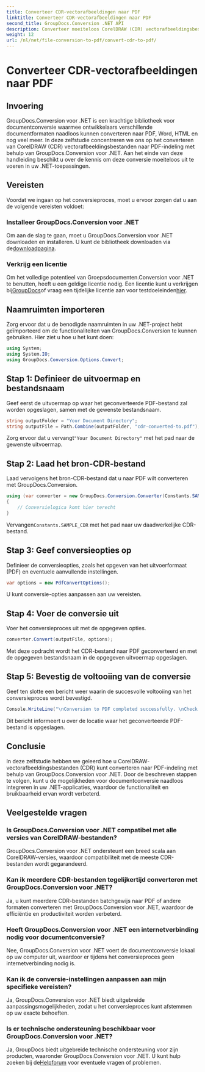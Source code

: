 ```yaml
---
title: Converteer CDR-vectorafbeeldingen naar PDF
linktitle: Converteer CDR-vectorafbeeldingen naar PDF
second_title: GroupDocs.Conversion .NET API
description: Converteer moeiteloos CorelDRAW (CDR) vectorafbeeldingsbestanden naar PDF-indeling met GroupDocs.Conversion voor .NET. Stroomlijn uw documentconversieproces.
weight: 12
url: /nl/net/file-conversion-to-pdf/convert-cdr-to-pdf/
---
```


# Converteer CDR-vectorafbeeldingen naar PDF

## Invoering
GroupDocs.Conversion voor .NET is een krachtige bibliotheek voor documentconversie waarmee ontwikkelaars verschillende documentformaten naadloos kunnen converteren naar PDF, Word, HTML en nog veel meer. In deze zelfstudie concentreren we ons op het converteren van CorelDRAW (CDR) vectorafbeeldingsbestanden naar PDF-indeling met behulp van GroupDocs.Conversion voor .NET. Aan het einde van deze handleiding beschikt u over de kennis om deze conversie moeiteloos uit te voeren in uw .NET-toepassingen.
## Vereisten
Voordat we ingaan op het conversieproces, moet u ervoor zorgen dat u aan de volgende vereisten voldoet:
### Installeer GroupDocs.Conversion voor .NET
 Om aan de slag te gaan, moet u GroupDocs.Conversion voor .NET downloaden en installeren. U kunt de bibliotheek downloaden via de[downloadpagina](https://releases.groupdocs.com/conversion/net/).
### Verkrijg een licentie
 Om het volledige potentieel van Groepsdocumenten.Conversion voor .NET te benutten, heeft u een geldige licentie nodig. Een licentie kunt u verkrijgen bij[GroupDocs](https://purchase.groupdocs.com/buy)of vraag een tijdelijke licentie aan voor testdoeleinden[hier](https://purchase.groupdocs.com/temporary-license/).

## Naamruimten importeren
Zorg ervoor dat u de benodigde naamruimten in uw .NET-project hebt geïmporteerd om de functionaliteiten van GroupDocs.Conversion te kunnen gebruiken. Hier ziet u hoe u het kunt doen:
```csharp
using System;
using System.IO;
using GroupDocs.Conversion.Options.Convert;
```
## Stap 1: Definieer de uitvoermap en bestandsnaam
Geef eerst de uitvoermap op waar het geconverteerde PDF-bestand zal worden opgeslagen, samen met de gewenste bestandsnaam.
```csharp
string outputFolder = "Your Document Directory";
string outputFile = Path.Combine(outputFolder, "cdr-converted-to.pdf");
```
Zorg ervoor dat u vervangt`"Your Document Directory"` met het pad naar de gewenste uitvoermap.
## Stap 2: Laad het bron-CDR-bestand
Laad vervolgens het bron-CDR-bestand dat u naar PDF wilt converteren met GroupDocs.Conversion.
```csharp
using (var converter = new GroupDocs.Conversion.Converter(Constants.SAMPLE_CDR))
{
    // Conversielogica komt hier terecht
}
```
 Vervangen`Constants.SAMPLE_CDR` met het pad naar uw daadwerkelijke CDR-bestand.
## Stap 3: Geef conversieopties op
Definieer de conversieopties, zoals het opgeven van het uitvoerformaat (PDF) en eventuele aanvullende instellingen.
```csharp
var options = new PdfConvertOptions();
```
U kunt conversie-opties aanpassen aan uw vereisten.
## Stap 4: Voer de conversie uit
Voer het conversieproces uit met de opgegeven opties.
```csharp
converter.Convert(outputFile, options);
```
Met deze opdracht wordt het CDR-bestand naar PDF geconverteerd en met de opgegeven bestandsnaam in de opgegeven uitvoermap opgeslagen.
## Stap 5: Bevestig de voltooiing van de conversie
Geef ten slotte een bericht weer waarin de succesvolle voltooiing van het conversieproces wordt bevestigd.
```csharp
Console.WriteLine("\nConversion to PDF completed successfully. \nCheck output in {0}", outputFolder);
```
Dit bericht informeert u over de locatie waar het geconverteerde PDF-bestand is opgeslagen.

## Conclusie
In deze zelfstudie hebben we geleerd hoe u CorelDRAW-vectorafbeeldingsbestanden (CDR) kunt converteren naar PDF-indeling met behulp van GroupDocs.Conversion voor .NET. Door de beschreven stappen te volgen, kunt u de mogelijkheden voor documentconversie naadloos integreren in uw .NET-applicaties, waardoor de functionaliteit en bruikbaarheid ervan wordt verbeterd.
## Veelgestelde vragen
### Is GroupDocs.Conversion voor .NET compatibel met alle versies van CorelDRAW-bestanden?
GroupDocs.Conversion voor .NET ondersteunt een breed scala aan CorelDRAW-versies, waardoor compatibiliteit met de meeste CDR-bestanden wordt gegarandeerd.
### Kan ik meerdere CDR-bestanden tegelijkertijd converteren met GroupDocs.Conversion voor .NET?
Ja, u kunt meerdere CDR-bestanden batchgewijs naar PDF of andere formaten converteren met GroupDocs.Conversion voor .NET, waardoor de efficiëntie en productiviteit worden verbeterd.
### Heeft GroupDocs.Conversion voor .NET een internetverbinding nodig voor documentconversie?
Nee, GroupDocs.Conversion voor .NET voert de documentconversie lokaal op uw computer uit, waardoor er tijdens het conversieproces geen internetverbinding nodig is.
### Kan ik de conversie-instellingen aanpassen aan mijn specifieke vereisten?
Ja, GroupDocs.Conversion voor .NET biedt uitgebreide aanpassingsmogelijkheden, zodat u het conversieproces kunt afstemmen op uw exacte behoeften.
### Is er technische ondersteuning beschikbaar voor GroupDocs.Conversion voor .NET?
 Ja, GroupDocs biedt uitgebreide technische ondersteuning voor zijn producten, waaronder GroupDocs.Conversion voor .NET. U kunt hulp zoeken bij de[Helpforum](https://forum.groupdocs.com/c/conversion/11) voor eventuele vragen of problemen.